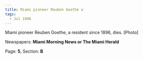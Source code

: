 ```yaml
---  
title: Miami pioneer Reuben Goethe a  
tags:  
  - Jul 1946  
---  
```

  
Miami pioneer Reuben Goethe, a resident since 1896, dies. [Photo]  
  
Newspapers: **Miami Morning News or The Miami Herald**  
  
Page: **5**, Section: **B** 

